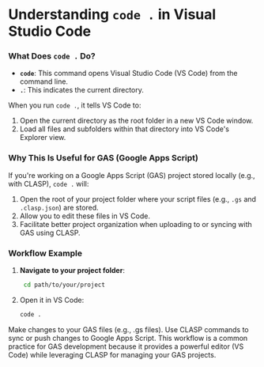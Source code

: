 # Understanding `code .` in Visual Studio Code

### What Does `code .` Do?

- **`code`**: This command opens Visual Studio Code (VS Code) from the command line.
- **`.`**: This indicates the current directory.

When you run `code .`, it tells VS Code to:
1. Open the current directory as the root folder in a new VS Code window.
2. Load all files and subfolders within that directory into VS Code's Explorer view.

### Why This Is Useful for GAS (Google Apps Script)

If you're working on a Google Apps Script (GAS) project stored locally (e.g., with CLASP), `code .` will:
1. Open the root of your project folder where your script files (e.g., `.gs` and `.clasp.json`) are stored.
2. Allow you to edit these files in VS Code.
3. Facilitate better project organization when uploading to or syncing with GAS using CLASP.

### Workflow Example

1. **Navigate to your project folder**:
   ```bash
    cd path/to/your/project
    ```
2. Open it in VS Code:
    ```bash
    code .
    ```
Make changes to your GAS files (e.g., .gs files).
Use CLASP commands to sync or push changes to Google Apps Script.
This workflow is a common practice for GAS development because it provides a powerful editor (VS Code) while leveraging CLASP for managing your GAS projects.